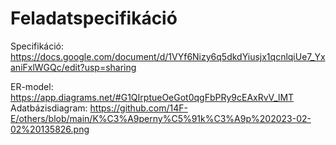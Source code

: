 # Feladatspecifikáció
Specifikáció: https://docs.google.com/document/d/1VYf6Nizy6q5dkdYiusjx1qcnlqiUe7_YxaniFxlWGQc/edit?usp=sharing

ER-model: https://app.diagrams.net/#G1QIrptueOeGot0qgFbPRy9cEAxRvV_lMT
Adatbázisdiagram: https://github.com/14F-E/others/blob/main/K%C3%A9perny%C5%91k%C3%A9p%202023-02-02%20135826.png
